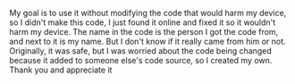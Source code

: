 My goal is to use it without modifying the code that would harm my device, so I didn't make this code, I just found it online and fixed it so it wouldn't harm my device. The name in the code is the person I got the code from, and next to it is my name. But I don't know if it really came from him or not. Originally, it was safe, but I was worried about the code being changed because it added to someone else's code source, so I created my own. Thank you and appreciate it
